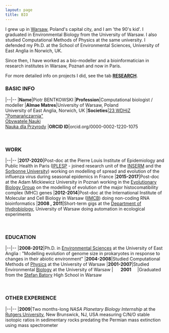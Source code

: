 ```yaml
---
layout: page
title: BIO
---
```


I grew up in [Warsaw](https://warsawtour.pl/en/sightseeing-routes/), Poland's capital city, and I am 'the 90's kid'. I graduated in Environmental Biology from the University of Warsaw. I also studied Computational Methods of Physics at the same university. I defended my Ph.D. at the School of Environmental Sciences, University of East Anglia in Norwich, UK.

Since then, I have worked as a bio-modeller and a bioinformatician in research institutes in Warsaw, Poznań and now in Paris.

For more detailed info on projects I did, see the tab [**RESEARCH**](/3_RESEARCH).


### BASIC INFO

|--|--
|**Name**|Piotr BENTKOWSKI
|**Profession**|Computational biologist / modeller
|**Almae Matres**|University of Warsaw, Poland<br>University of East Anglia, Norwich, UK
|**Societies**|[23 WDHiZ "Pomarańczarnia"](https://pl.wikipedia.org/wiki/Szczep_23_Warszawskich_Dru%C5%BCyn_Harcerskich_i_Zuchowych_%E2%80%9EPomara%C5%84czarnia%E2%80%9D)<br>[Obywatele Nauki](http://obywatelenauki.pl/about-us/)<br>[Nauka dla Przyrody](https://naukadlaprzyrody.pl/o-nas/)
|**ORCID ID**|orcid.org/0000-0002-1220-1075

&nbsp;

### WORK

|--|--
|**2017-2020**|Post-doc at the Pierre Louis Institute of Epidemiology and Public Health in Paris ([IPLESP](https://www.iplesp.upmc.fr/en/home) - joined research unit of the [INSERM](https://www.inserm.fr/en) and the [Sorbonne University](http://sante.sorbonne-universite.fr/)) working on modelling of spread and evolution of the influenza virus during seasonal epidemics in France
|**2015-2017**|Post-doc at the Adam Mickiewicz University in Poznań working in the [Evolutionary Biology Group](http://evobio.home.amu.edu.pl/) on the modelling of evolution of the major histocomatibility complex (MHC) genes
|**2012-2014**|Post-doc at the International Institute of Molecular and Cell Biology in Warsaw ([IIMCB](https://www.iimcb.gov.pl/en/)) doing non-coding RNA bioinformatics
|**2008&nbsp;,&nbsp;2011**|Short-term gigs at the [Department of Hydrobiology](http://www.hydro.biol.uw.edu.pl/en), University of Warsaw doing automation in ecological experiments

&nbsp;

### EDUCATION

|--|--
|**2008-2012**|Ph.D. in [Environmental Sciences](https://www.uea.ac.uk/environmental-sciences) at the University of East Anglia : "Modelling evolution of genome size in prokaryotes in response to changes in their abiotic environment"
|**2004-2008**|Studied Computational Methods of [Physics](https://www.fuw.edu.pl/faculty-of-physics-home.html) at the University of Warsaw
|**2001-2007**|Studied Environmental [Biology](http://www.biol.uw.edu.pl/en/) at the University of Warsaw
|&nbsp;&nbsp;&nbsp;&nbsp;&nbsp;&nbsp;**2001**&nbsp;&nbsp;&nbsp;&nbsp;&nbsp;|Graduated from the [Stefan Batory](https://en.wikipedia.org/wiki/Stefan_Batory_Gymnasium_and_Lyceum_%28Warsaw,_Poland%29) High School in Warsaw

&nbsp;

### OTHER EXPERIENCE

|--|--
|**2009**|Two months-long *NASA Planetary Biology Internship* at the [Rutgers University](https://newbrunswick.rutgers.edu/), New Brunswick, NJ, USA measuring C/N/O stable isotopic ratios in sedimentary rocks predating the Permian mass extinction using mass spectrometer